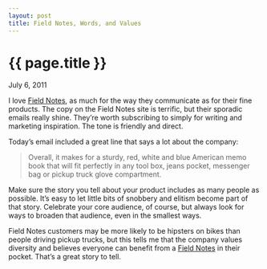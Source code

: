 ```yaml
---
layout: post
title: Field Notes, Words, and Values
---
```


{{ page.title }}
================

<p class="meta">July 6, 2011</p>

<p>I love <a target="_blank" href="http://fieldnotesbrand.com/">Field Notes</a>, as much for the way they communicate as for their fine products. The copy on the Field Notes site is terrific, but their sporadic emails really shine. They&rsquo;re worth subscribing to simply for writing and marketing inspiration. The tone is friendly and direct.</p>
<p>Today&rsquo;s email included a great line that says a lot about the company:</p>
<blockquote>
<p>Overall, it makes for a sturdy, red, white and blue   American memo book that will fit perfectly in any   tool box, jeans pocket, messenger bag or pickup   truck glove compartment.</p>
</blockquote>
<p>Make sure the story you tell about your product includes as many people as possible. It&rsquo;s easy to let little bits of snobbery and elitism become part of that story. Celebrate your core audience, of course, but always look for ways to broaden that audience, even in the smallest ways.</p>
<p>Field Notes customers may be more likely to be hipsters on bikes than people driving pickup trucks, but this tells me that the company values diversity and believes everyone can benefit from a <a target="_blank" href="http://fieldnotesbrand.com/">Field Notes</a> in their pocket. That&rsquo;s a great story to tell.</p>